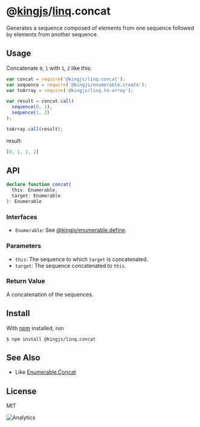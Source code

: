 # @[kingjs](https://www.npmjs.com/package/kingjs)/[linq](https://www.npmjs.com/package/@kingjs/linq).concat
Generates a sequence composed of elements from one sequence followed by elements from another sequence.
## Usage
Concatenate `0`, `1` with `1`, `2` like this:
```js
var concat = require('@kingjs/linq.concat');
var sequence = require('@kingjs/enumerable.create');
var toArray = require('@kingjs/linq.to-array');

var result = concat.call(
  sequence(0, 1),
  sequence(1, 2)
);

toArray.call(result);
```
result:
```js
[0, 1, 1, 2]
```
## API
```ts
declare function concat(
  this: Enumerable, 
  target: Enumerable
): Enumerable
```
### Interfaces
- `Enumerable`: See [@kingjs/enumerable.define](https://www.npmjs.com/package/@kingjs/enumerable.define).

### Parameters
- `this`: The sequence to which `target` is concatenated. 
- `target`: The sequence concatenated to `this`. 

### Return Value
A concatenation of the sequences. 

## Install
With [npm](https://npmjs.org/) installed, run

```
$ npm install @kingjs/linq.concat
```
## See Also
- Like [Enumerable.Concat](https://msdn.microsoft.com/en-us/library/bb302894(v=vs.110).aspx)

## License

MIT

![Analytics](https://analytics.kingjs.net/linq/concat)
